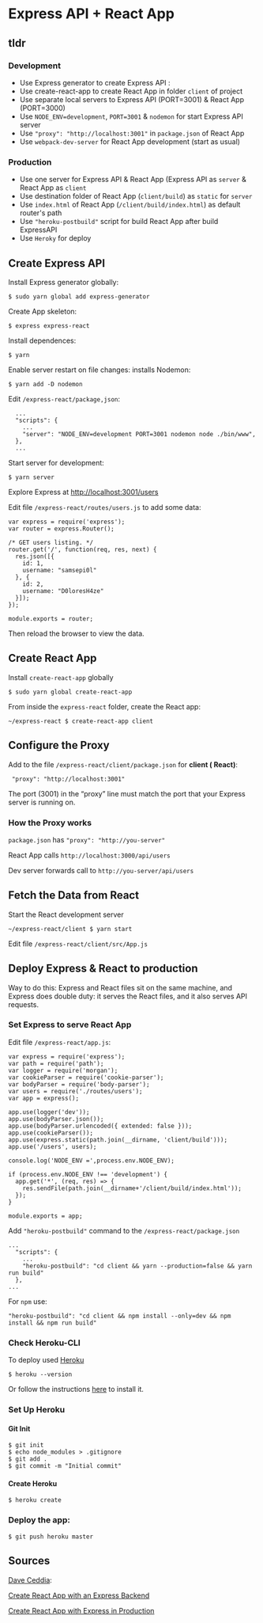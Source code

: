 # Express API + React App

## tldr

### Development

- Use Express generator to create Express API   :
- Use create-react-app to create React App in folder `client` of project
- Use separate local servers to Express API (PORT=3001) & React App (PORT=3000)
- Use `NODE_ENV=development`, `PORT=3001` & `nodemon` for start Express API server
- Use `"proxy": "http://localhost:3001"` in `package.json` of React App
- Use `webpack-dev-server` for React App development (start as usual)

### Production

- Use one server for Express API & React App (Express API as `server` & React App as `client`
- Use destination folder of React App (`client/build`) as `static` for `server`
- Use `index.html` of React App (`/client/build/index.html`) as default router's path
- Use `"heroku-postbuild"` script for build React App after build ExpressAPI
- Use `Heroky` for deploy


## Create Express API

Install Express generator globally:

`$ sudo yarn global add express-generator`

Create App skeleton:

`$ express express-react`

Install dependences:

`$ yarn`

Enable server restart on file changes: installs Nodemon:

`$ yarn add -D nodemon`

Edit `/express-react/package,json`:
```
  ...
  "scripts": {
    ...
    "server": "NODE_ENV=development PORT=3001 nodemon node ./bin/www",
  },
  ...  
```

Start server for development:

`$ yarn server`

Explore Express at [http://localhost:3001/users]()

Edit file `/express-react/routes/users.js` to add some data:

```
var express = require('express');
var router = express.Router();

/* GET users listing. */
router.get('/', function(req, res, next) {
  res.json([{
    id: 1,
    username: "samsepi0l"
  }, {
    id: 2,
    username: "D0loresH4ze"
  }]);
});

module.exports = router;
```

Then reload the browser to view the data.

## Create React App

Install `create-react-app` globally

`$ sudo yarn global create-react-app`

From inside the `express-react` folder, create the React app:

`~/express-react $ create-react-app client`

## Configure the Proxy

Add to the file `/express-react/client/package.json` for **client ( React)**:

```
 "proxy": "http://localhost:3001"
 ```
The port (3001) in the “proxy” line must match the port that your Express
server is running on.

### How the Proxy works

`package.json` has `"proxy": "http://you-server"`

React App calls `http://localhost:3000/api/users`

Dev server forwards call to `http://you-server/api/users`

## Fetch the Data from React

Start the React development server

`~/express-react/client $ yarn start`

Edit file `/express-react/client/src/App.js`

## Deploy Express & React to production

Way to do this: Express and React files sit on the same machine, and
Express does double duty: it serves the React files, and it also serves
API requests.

### Set Express to serve React App

Edit file `/express-react/app.js`:

```
var express = require('express');
var path = require('path');
var logger = require('morgan');
var cookieParser = require('cookie-parser');
var bodyParser = require('body-parser');
var users = require('./routes/users');
var app = express();

app.use(logger('dev'));
app.use(bodyParser.json());
app.use(bodyParser.urlencoded({ extended: false }));
app.use(cookieParser());
app.use(express.static(path.join(__dirname, 'client/build')));
app.use('/users', users);

console.log('NODE_ENV =',process.env.NODE_ENV);

if (process.env.NODE_ENV !== 'development') {
  app.get('*', (req, res) => {
    res.sendFile(path.join(__dirname+'/client/build/index.html'));
  });
}

module.exports = app;
```

Add `"heroku-postbuild"` command to the `/express-react/package.json`

```
...
  "scripts": {
    ...
    "heroku-postbuild": "cd client && yarn --production=false && yarn run build"
  },
...
```

For `npm` use:
```
"heroku-postbuild": "cd client && npm install --only=dev && npm install && npm run build"
```

### Check Heroku-CLI

To deploy used [Heroku](https://dashboard.heroku.com/apps)

```
$ heroku --version
```
Or follow the instructions [here](https://devcenter.heroku.com/articles/heroku-cli) to install it.

### Set Up Heroku

#### Git Init

```
$ git init
$ echo node_modules > .gitignore
$ git add .
$ git commit -m "Initial commit"
```

#### Create Heroku

```
$ heroku create
```

### Deploy the app:

```
$ git push heroku master
```

## Sources

[Dave Ceddia](https://daveceddia.com/):

[Create React App with an Express Backend](https://daveceddia.com/create-react-app-express-backend/?utm_campaign=welcome)

[Create React App with Express in Production](https://daveceddia.com/create-react-app-express-production/)

